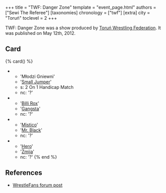 +++
title = "TWF: Danger Zone"
template = "event_page.html"
authors = ["Sewi The Referee"]
[taxonomies]
chronology = ["twf"]
[extra]
city = "Toruń"
toclevel = 2
+++

TWF: Danger Zone was a show produced by [Toruń Wrestling Federation](@/o/twf.md). It was published on May 12th, 2012.

## Card

{% card() %}
- - 'Młodzi Gniewni'
  - '[Small Jumper](@/w/small-jumper.md)'
  - s: 2 On 1 Handicap Match
  - nc: '?'
- - '[Billi Rox](@/w/corin-mear.md)'
  - '[Gangsta](@/w/gangsta.md)'
  - nc: '?'
- - '[Mistico](@/w/mistico.md)'
  - '[Mr. Black](@/w/mr-black.md)'
  - nc: '?'
- - '[Hero](@/w/pj-blake.md)'
  - '[Żmija](@/w/zmija.md)'
  - nc: '?'
{% end %}

## References

* [WrestleFans forum post](https://wrestlefans.pl/forum/viewtopic.php?f=59&t=29502)

